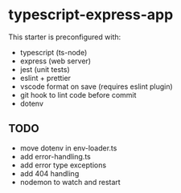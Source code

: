 # typescript-express-app

This starter is preconfigured with:
- typescript (ts-node)
- express (web server)
- jest (unit tests)
- eslint + prettier
- vscode format on save (requires eslint plugin)
- git hook to lint code before commit
- dotenv

## TODO
- move dotenv in env-loader.ts
- add error-handling.ts
- add error type exceptions
- add 404 handling
- nodemon to watch and restart
